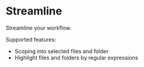# Streamline

Streamline your workflow.

Supported features:
- Scoping into selected files and folder
- Highlight files and folders by regular expressions
